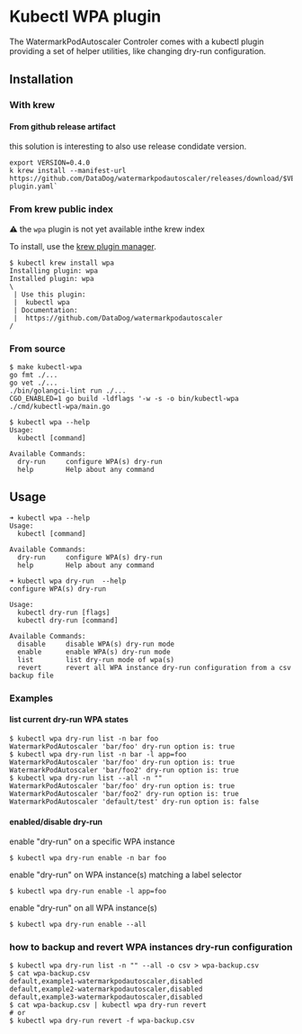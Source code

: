# Kubectl WPA plugin

The WatermarkPodAutoscaler Controler comes with a kubectl plugin providing a set of helper utilities, like changing dry-run configuration.

## Installation 

### With krew

#### From github release artifact

this solution is interesting to also use release condidate version.

```console
export VERSION=0.4.0
k krew install --manifest-url https://github.com/DataDog/watermarkpodautoscaler/releases/download/$VERSION/wpa-plugin.yaml` 
```

### From krew public index

:warning: the `wpa` plugin is not yet available inthe krew index

To install, use the [krew plugin manager](https://krew.sigs.k8s.io/).

```console
$ kubectl krew install wpa
Installing plugin: wpa
Installed plugin: wpa
\
 | Use this plugin:
 | 	kubectl wpa
 | Documentation:
 | 	https://github.com/DataDog/watermarkpodautoscaler
/
```


### From source

```console
$ make kubectl-wpa
go fmt ./...
go vet ./...
./bin/golangci-lint run ./...
CGO_ENABLED=1 go build -ldflags '-w -s -o bin/kubectl-wpa ./cmd/kubectl-wpa/main.go

$ kubectl wpa --help
Usage:
  kubectl [command]

Available Commands:
  dry-run     configure WPA(s) dry-run
  help        Help about any command
```

## Usage

```console
➜ kubectl wpa --help
Usage:
  kubectl [command]

Available Commands:
  dry-run     configure WPA(s) dry-run
  help        Help about any command
```

```
➜ kubectl wpa dry-run  --help 
configure WPA(s) dry-run

Usage:
  kubectl dry-run [flags]
  kubectl dry-run [command]

Available Commands:
  disable     disable WPA(s) dry-run mode
  enable      enable WPA(s) dry-run mode
  list        list dry-run mode of wpa(s)
  revert      revert all WPA instance dry-run configuration from a csv backup file
```

### Examples

#### list current dry-run WPA states

```console
$ kubectl wpa dry-run list -n bar foo
WatermarkPodAutoscaler 'bar/foo' dry-run option is: true
$ kubectl wpa dry-run list -n bar -l app=foo
WatermarkPodAutoscaler 'bar/foo' dry-run option is: true
WatermarkPodAutoscaler 'bar/foo2' dry-run option is: true
$ kubectl wpa dry-run list --all -n ""
WatermarkPodAutoscaler 'bar/foo' dry-run option is: true
WatermarkPodAutoscaler 'bar/foo2' dry-run option is: true
WatermarkPodAutoscaler 'default/test' dry-run option is: false
```

#### enabled/disable dry-run

enable "dry-run" on a specific WPA instance

```console
$ kubectl wpa dry-run enable -n bar foo
```

enable "dry-run" on WPA instance(s) matching a label selector

```console
$ kubectl wpa dry-run enable -l app=foo
```

enable "dry-run" on all WPA instance(s)

```console
$ kubectl wpa dry-run enable --all
```

### how to backup and revert WPA instances dry-run configuration

```console
$ kubectl wpa dry-run list -n "" --all -o csv > wpa-backup.csv
$ cat wpa-backup.csv
default,example1-watermarkpodautoscaler,disabled
default,example2-watermarkpodautoscaler,disabled
default,example3-watermarkpodautoscaler,disabled
$ cat wpa-backup.csv | kubectl wpa dry-run revert
# or
$ kubectl wpa dry-run revert -f wpa-backup.csv
